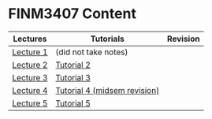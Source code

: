 # FINM3407 Content

| Lectures | Tutorials | Revision | 
| --- | --- | --- |
| [Lecture 1](lecture1.html) | (did not take notes) |
| [Lecture 2](lecture2.html) | [Tutorial 2](tutorial2.html) |
| [Lecture 3](lecture3.html) | [Tutorial 3](tutorial3.html) |
| [Lecture 4](lecture4.html) | [Tutorial 4 (midsem revision)](tutorial4.html) |
| [Lecture 5](lecture5_revision.html) | [Tutorial 5](tutorial5.html) |
